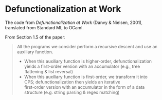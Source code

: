 # Defunctionalization at Work

The code from *Defunctionalization at Work* (Danvy & Nielsen, 2001), 
translated from Standard ML to OCaml. 

From Section 1.5 of the paper:
> All the programs we consider perform a recursive descent and use an auxiliary function. 
> - When this auxiliary function is higher-order, defunctionalization yields a first-order version with an accumulator 
>   (e.g., tree flattening & list reversal)
> - When this auxiliary function is first-order, we transform it into CPS; defunctionalization then yields an iterative   
>   first-order version with an accumulator in the form of a data structure 
>   (e.g. string parsing & regex matching)